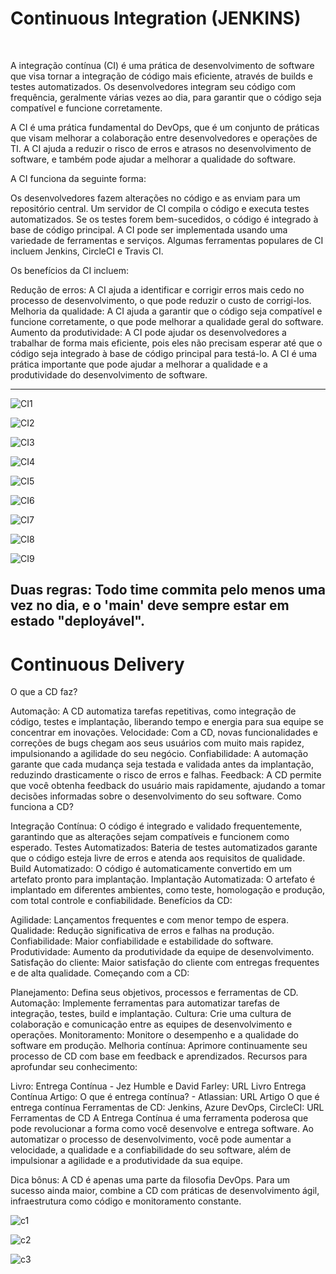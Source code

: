 # Continuous Integration (JENKINS)

<br> 

A integração contínua (CI) é uma prática de desenvolvimento de software que visa tornar a integração de código mais eficiente, através de builds e testes automatizados. Os desenvolvedores integram seu código com frequência, geralmente várias vezes ao dia, para garantir que o código seja compatível e funcione corretamente.

A CI é uma prática fundamental do DevOps, que é um conjunto de práticas que visam melhorar a colaboração entre desenvolvedores e operações de TI. A CI ajuda a reduzir o risco de erros e atrasos no desenvolvimento de software, e também pode ajudar a melhorar a qualidade do software.

A CI funciona da seguinte forma:

Os desenvolvedores fazem alterações no código e as enviam para um repositório central.
Um servidor de CI compila o código e executa testes automatizados.
Se os testes forem bem-sucedidos, o código é integrado à base de código principal.
A CI pode ser implementada usando uma variedade de ferramentas e serviços. Algumas ferramentas populares de CI incluem Jenkins, CircleCI e Travis CI.

Os benefícios da CI incluem:

Redução de erros: A CI ajuda a identificar e corrigir erros mais cedo no processo de desenvolvimento, o que pode reduzir o custo de corrigi-los.
Melhoria da qualidade: A CI ajuda a garantir que o código seja compatível e funcione corretamente, o que pode melhorar a qualidade geral do software.
Aumento da produtividade: A CI pode ajudar os desenvolvedores a trabalhar de forma mais eficiente, pois eles não precisam esperar até que o código seja integrado à base de código principal para testá-lo.
A CI é uma prática importante que pode ajudar a melhorar a qualidade e a produtividade do desenvolvimento de software.

<hr>




![CI1](https://github.com/Rafael-Bessa/CI-CD/assets/104053775/980c906a-db86-452f-bace-6d66db8291b6)

![CI2](https://github.com/Rafael-Bessa/CI-CD/assets/104053775/4c1676c0-501e-4497-9d6b-1503e98f03a4)

![CI3](https://github.com/Rafael-Bessa/CI-CD/assets/104053775/7908c1c3-c0e4-4250-a018-1024d7450793)

![CI4](https://github.com/Rafael-Bessa/CI-CD/assets/104053775/b81fb8b4-3181-4af3-bbd4-c4cdb99b8ce0)

![CI5](https://github.com/Rafael-Bessa/CI-CD/assets/104053775/6ce7c3cf-d542-434a-b264-4fb05c7de1d3)

![CI6](https://github.com/Rafael-Bessa/CI-CD/assets/104053775/2252cd20-a9b5-4be5-9535-d6d64364b517)

![CI7](https://github.com/Rafael-Bessa/CI-CD/assets/104053775/e767a29e-9c05-4ea5-9696-ed33fbc3e952)

![CI8](https://github.com/Rafael-Bessa/CI-CD/assets/104053775/217adb13-e8ba-4fb5-b75a-9dd5a6882a08)

![CI9](https://github.com/Rafael-Bessa/CI-CD/assets/104053775/4dde8722-88ac-4b9d-9ff2-c98ea1f83c2a)

## Duas regras: Todo time commita pelo menos uma vez no dia, e o 'main' deve sempre estar em estado "deployável".

# Continuous Delivery 

O que a CD faz?

Automação: A CD automatiza tarefas repetitivas, como integração de código, testes e implantação, liberando tempo e energia para sua equipe se concentrar em inovações.
Velocidade: Com a CD, novas funcionalidades e correções de bugs chegam aos seus usuários com muito mais rapidez, impulsionando a agilidade do seu negócio.
Confiabilidade: A automação garante que cada mudança seja testada e validada antes da implantação, reduzindo drasticamente o risco de erros e falhas.
Feedback: A CD permite que você obtenha feedback do usuário mais rapidamente, ajudando a tomar decisões informadas sobre o desenvolvimento do seu software.
Como funciona a CD?

Integração Contínua: O código é integrado e validado frequentemente, garantindo que as alterações sejam compatíveis e funcionem como esperado.
Testes Automatizados: Bateria de testes automatizados garante que o código esteja livre de erros e atenda aos requisitos de qualidade.
Build Automatizado: O código é automaticamente convertido em um artefato pronto para implantação.
Implantação Automatizada: O artefato é implantado em diferentes ambientes, como teste, homologação e produção, com total controle e confiabilidade.
Benefícios da CD:

Agilidade: Lançamentos frequentes e com menor tempo de espera.
Qualidade: Redução significativa de erros e falhas na produção.
Confiabilidade: Maior confiabilidade e estabilidade do software.
Produtividade: Aumento da produtividade da equipe de desenvolvimento.
Satisfação do cliente: Maior satisfação do cliente com entregas frequentes e de alta qualidade.
Começando com a CD:

Planejamento: Defina seus objetivos, processos e ferramentas de CD.
Automação: Implemente ferramentas para automatizar tarefas de integração, testes, build e implantação.
Cultura: Crie uma cultura de colaboração e comunicação entre as equipes de desenvolvimento e operações.
Monitoramento: Monitore o desempenho e a qualidade do software em produção.
Melhoria contínua: Aprimore continuamente seu processo de CD com base em feedback e aprendizados.
Recursos para aprofundar seu conhecimento:

Livro: Entrega Contínua - Jez Humble e David Farley: URL Livro Entrega Contínua
Artigo: O que é entrega contínua? - Atlassian: URL Artigo O que é entrega contínua
Ferramentas de CD: Jenkins, Azure DevOps, CircleCI: URL Ferramentas de CD
A Entrega Contínua é uma ferramenta poderosa que pode revolucionar a forma como você desenvolve e entrega software. Ao automatizar o processo de desenvolvimento, você pode aumentar a velocidade, a qualidade e a confiabilidade do seu software, além de impulsionar a agilidade e a produtividade da sua equipe.

Dica bônus: A CD é apenas uma parte da filosofia DevOps. Para um sucesso ainda maior, combine a CD com práticas de desenvolvimento ágil, infraestrutura como código e monitoramento constante.

![c1](https://github.com/Rafael-Bessa/CI-CD/assets/104053775/36944bd6-0f1b-4a20-9222-772a320a5860)

![c2](https://github.com/Rafael-Bessa/CI-CD/assets/104053775/d80d2277-efe2-4558-b460-0f1ab65fcfa5)

![c3](https://github.com/Rafael-Bessa/CI-CD/assets/104053775/ff3e679d-007f-4d50-8a15-239fc9eea3c0)


